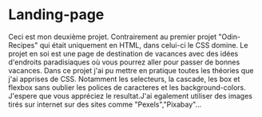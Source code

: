 # Landing-page
Ceci est mon deuxième projet. Contrairement au premier projet "Odin-Recipes" qui était uniquement en HTML, dans celui-ci le CSS domine. Le projet en soi est une page de destination de vacances avec des idées d'endroits paradisiaques où vous pourrez aller pour passer de bonnes vacances. Dans ce projet j'ai pu mettre en pratique toutes les théories que j'ai apprises de CSS. Notamment les selecteurs, la cascade, les box et flexbox sans oublier les polices de caracteres et les background-colors. J'espere que vous appréciez le resultat.J'ai egalement utiliser des images tirés sur internet sur des sites comme "Pexels","Pixabay"...